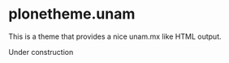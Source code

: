 plonetheme.unam
===============

This is a theme that provides a nice unam.mx like HTML output.

Under construction
